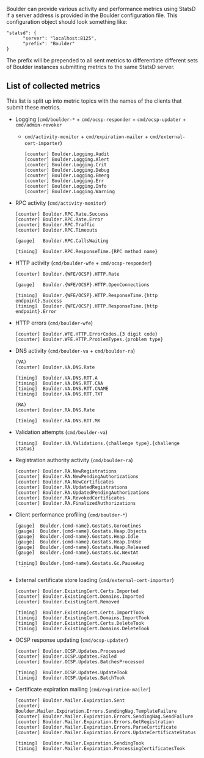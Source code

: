 Boulder can provide various activity and performance metrics using StatsD if a server address is provided in the Boulder configuration file. This configuration object should look something like:

```
"statsd": {
      "server": "localhost:8125",
      "prefix": "Boulder"
}
```

The prefix will be prepended to all sent metrics to differentiate different sets of Boulder instances submitting metrics to the same StatsD server.

## List of collected metrics

This list is split up into metric topics with the names of the clients that submit these metrics.

* Logging (`cmd/boulder-*` + `cmd/ocsp-responder` + `cmd/ocsp-updater` + `cmd/admin-revoker`
  + `cmd/activity-monitor` + `cmd/expiration-mailer` + `cmd/external-cert-importer`)

    ```
	[counter] Boulder.Logging.Audit
	[counter] Boulder.Logging.Alert
	[counter] Boulder.Logging.Crit
	[counter] Boulder.Logging.Debug
	[counter] Boulder.Logging.Emerg
	[counter] Boulder.Logging.Err
	[counter] Boulder.Logging.Info
	[counter] Boulder.Logging.Warning
	```

* RPC activity (`cmd/activity-monitor`)

    ```
	[counter] Boulder.RPC.Rate.Success
  [counter] Boulder.RPC.Rate.Error
	[counter] Boulder.RPC.Traffic
	[counter] Boulder.RPC.Timeouts

	[gauge]   Boulder.RPC.CallsWaiting

	[timing]  Boulder.RPC.ResponseTime.{RPC method name}
	```

* HTTP activity (`cmd/boulder-wfe` + `cmd/ocsp-responder`)

    ```
	[counter] Boulder.{WFE/OCSP}.HTTP.Rate

	[gauge]   Boulder.{WFE/OCSP}.HTTP.OpenConnections

	[timing]  Boulder.{WFE/OCSP}.HTTP.ResponseTime.{http endpoint}.Success
	[timing]  Boulder.{WFE/OCSP}.HTTP.ResponseTime.{http endpoint}.Error
    ```

*  HTTP errors (`cmd/boulder-wfe`)

    ```
	[counter] Boulder.WFE.HTTP.ErrorCodes.{3 digit code}
	[counter] Boulder.WFE.HTTP.ProblemTypes.{problem type}
    ```

* DNS activity (`cmd/boulder-va` + `cmd/boulder-ra`)

    ```
    (VA)
	[counter] Boulder.VA.DNS.Rate

  [timing]  Boulder.VA.DNS.RTT.A
  [timing]  Boulder.VA.DNS.RTT.CAA
  [timing]  Boulder.VA.DNS.RTT.CNAME
  [timing]  Boulder.VA.DNS.RTT.TXT

    (RA)
  [counter] Boulder.RA.DNS.Rate

  [timing]  Boulder.RA.DNS.RTT.MX
    ```

* Validation attempts (`cmd/boulder-va`)

    ```
	[timing]  Boulder.VA.Validations.{challenge type}.{challenge status}
    ```

* Registration authority activity (`cmd/boulder-ra`)

    ```
	[counter] Boulder.RA.NewRegistrations
	[counter] Boulder.RA.NewPendingAuthorizations
	[counter] Boulder.RA.NewCertificates
	[counter] Boulder.RA.UpdatedRegistrations
	[counter] Boulder.RA.UpdatedPendingAuthorizations
	[counter] Boulder.RA.RevokedCertificates
	[counter] Boulder.RA.FinalizedAuthorizations
    ```

* Client performance profiling (`cmd/boulder-*`)

    ```
	[gauge]  Boulder.{cmd-name}.Gostats.Goroutines
	[gauge]  Boulder.{cmd-name}.Gostats.Heap.Objects
	[gauge]  Boulder.{cmd-name}.Gostats.Heap.Idle
	[gauge]  Boulder.{cmd-name}.Gostats.Heap.InUse
	[gauge]  Boulder.{cmd-name}.Gostats.Heap.Released
	[gauge]  Boulder.{cmd-name}.Gostats.Gc.NextAt

	[timing] Boulder.{cmd-name}.Gostats.Gc.PauseAvg
	  ```

* External certificate store loading (`cmd/external-cert-importer`)

    ```
  [counter] Boulder.ExistingCert.Certs.Imported
  [counter] Boulder.ExistingCert.Domains.Imported
  [counter] Boulder.ExistingCert.Removed

  [timing]  Boulder.ExistingCert.Certs.ImportTook
  [timing]  Boulder.ExistingCert.Domains.ImportTook
  [timing]  Boulder.ExistingCert.Certs.DeleteTook
  [timing]  Boulder.ExistingCert.Domains.DeleteTook
    ```

* OCSP response updating (`cmd/ocsp-updater`)

    ```
  [counter] Boulder.OCSP.Updates.Processed
  [counter] Boulder.OCSP.Updates.Failed
  [counter] Boulder.OCSP.Updates.BatchesProcessed

  [timing]  Boulder.OCSP.Updates.UpdateTook
  [timing]  Boulder.OCSP.Updates.BatchTook
    ```

* Certificate expiration mailing (`cmd/expiration-mailer`)

    ```
  [counter] Boulder.Mailer.Expiration.Sent
  [counter] Boulder.Mailer.Expiration.Errors.SendingNag.TemplateFailure
  [counter] Boulder.Mailer.Expiration.Errors.SendingNag.SendFailure
  [counter] Boulder.Mailer.Expiration.Errors.GetRegistration
  [counter] Boulder.Mailer.Expiration.Errors.ParseCertificate
  [counter] Boulder.Mailer.Expiration.Errors.UpdateCertificateStatus

  [timing]  Boulder.Mailer.Expiration.SendingTook
  [timing]  Boulder.Mailer.Expiration.ProcessingCertificatesTook
    ```
